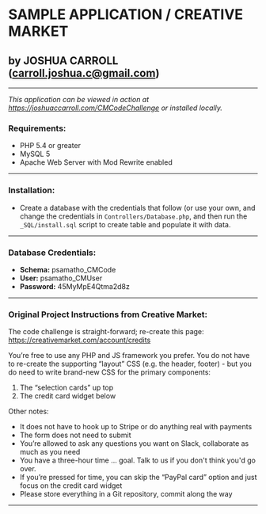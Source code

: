 # SAMPLE APPLICATION / CREATIVE MARKET
## by JOSHUA CARROLL (carroll.joshua.c@gmail.com)
---

*This application can be viewed in action at https://joshuaccarroll.com/CMCodeChallenge or installed locally.*

### Requirements:
* PHP 5.4 or greater
* MySQL 5
* Apache Web Server with Mod Rewrite enabled
---

### Installation:

* Create a database with the credentials that follow (or use your own, and change the credentials in `Controllers/Database.php`, and then run the `_SQL/install.sql` script to create table and populate it with data.
---

### Database Credentials:
* **Schema:** psamatho_CMCode
* **User:** psamatho_CMUser
* **Password:** 45MyMpE4Qtma2d8z
---

### Original Project Instructions from Creative Market:

The code challenge is straight-forward; re-create this page:
https://creativemarket.com/account/credits

You’re free to use any PHP and JS framework you prefer. You do not have to re-create the supporting “layout” CSS (e.g. the header, footer) - but you do need to write brand-new CSS for the primary components:

1. The “selection cards” up top
2. The credit card widget below

Other notes:

- It does not have to hook up to Stripe or do anything real with payments
- The form does not need to submit
- You’re allowed to ask any questions you want on Slack, collaborate as much as you need
- You have a three-hour time ... goal. Talk to us if you don't think you'd go over. 
- If you’re pressed for time, you can skip the “PayPal card” option and just focus on the credit card widget
- Please store everything in a Git repository, commit along the way
---
